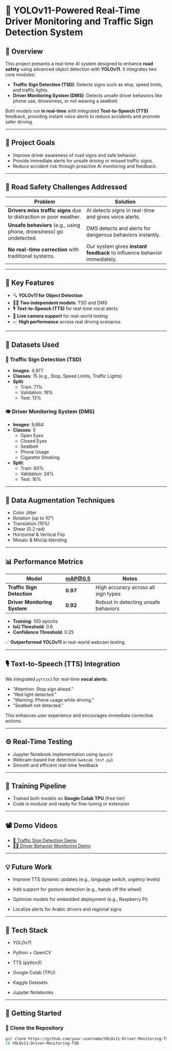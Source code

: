 # 🚗 YOLOv11-Powered Real-Time Driver Monitoring and Traffic Sign Detection System

## 🧠 Overview

This project presents a real-time AI system designed to enhance **road safety** using advanced object detection with **YOLOv11**. It integrates two core modules:

- **Traffic Sign Detection (TSD)**: Detects signs such as stop, speed limits, and traffic lights.
- **Driver Monitoring System (DMS)**: Detects unsafe driver behaviors like phone use, drowsiness, or not wearing a seatbelt.

Both models run **in real-time** with integrated **Text-to-Speech (TTS)** feedback, providing instant voice alerts to reduce accidents and promote safer driving.

---

## 🎯 Project Goals

- Improve driver awareness of road signs and safe behavior.
- Provide immediate alerts for unsafe driving or missed traffic signs.
- Reduce accident risk through proactive AI monitoring and feedback.

---

## 🚧 Road Safety Challenges Addressed

| Problem | Solution |
|--------|----------|
| **Drivers miss traffic signs** due to distraction or poor weather. | AI detects signs in real-time and gives voice alerts. |
| **Unsafe behaviors** (e.g., using phone, drowsiness) go undetected. | DMS detects and alerts for dangerous behaviors instantly. |
| **No real-time correction** with traditional systems. | Our system gives **instant feedback** to influence behavior immediately. |

---

## 🧠 Key Features

- 🔍 **YOLOv11 for Object Detection**
- 🧑‍💻 **Two independent models**: TSD and DMS
- 🎙️ **Text-to-Speech (TTS)** for real-time vocal alerts
- 📸 **Live camera support** for real-world testing
- 📈 **High performance** across real driving scenarios

---

## 📂 Datasets Used

### 🛑 Traffic Sign Detection (TSD)
- **Images**: 4,977  
- **Classes**: 15 (e.g., Stop, Speed Limits, Traffic Lights)
- **Split**:
  - Train: 71%
  - Validation: 16%
  - Test: 13%

### 👁️ Driver Monitoring System (DMS)
- **Images**: 9,884  
- **Classes**: 5  
  - Open Eyes  
  - Closed Eyes  
  - Seatbelt  
  - Phone Usage  
  - Cigarette Smoking  
- **Split**:
  - Train: 60%
  - Validation: 24%
  - Test: 16%

---

## 🔁 Data Augmentation Techniques

- Color Jitter  
- Rotation (up to 10°)  
- Translation (15%)  
- Shear (0.2 rad)  
- Horizontal & Vertical Flip  
- Mosaic & MixUp blending

---

## 📊 Performance Metrics

| Model | mAP@0.5 | Notes |
|-------|---------|-------|
| **Traffic Sign Detection** | **0.97** | High accuracy across all sign types |
| **Driver Monitoring System** | **0.92** | Robust in detecting unsafe behaviors |

- **Training**: 100 epochs  
- **IoU Threshold**: 0.6  
- **Confidence Threshold**: 0.25

✅ **Outperformed YOLOv11** in real-world webcam testing.

---

## 🎙️ Text-to-Speech (TTS) Integration

We integrated `pyttsx3` for real-time **vocal alerts**:

- "Attention: Stop sign ahead."
- "Red light detected."
- "Warning: Phone usage while driving."
- "Seatbelt not detected."

This enhances user experience and encourages immediate corrective actions.

---

## ⚙️ Real-Time Testing

- Jupyter Notebook implementation using `OpenCV`
- Webcam-based live detection (`webcam_test.py`)
- Smooth and efficient real-time feedback

---

## 🔧 Training Pipeline

- Trained both models on **Google Colab TPU** (free tier)
- Code is modular and ready for fine-tuning or extension

---

## 📽️ Demo Videos

- [🚦 Traffic Sign Detection Demo](https://www.youtube.com/watch?v=eQ1tMq20L7M)
- [🧍‍♂️ Driver Behavior Monitoring Demo](https://www.youtube.com/watch?v=JKUsf6RV1CU)

---


## 💡 Future Work

- Improve TTS dynamic updates (e.g., language switch, urgency levels)

- Add support for gesture detection (e.g., hands off the wheel)

- Optimize models for embedded deployment (e.g., Raspberry Pi)

- Localize alerts for Arabic drivers and regional signs

---

## 📌 Tech Stack

- YOLOv11

- Python + OpenCV

- TTS (pyttsx3)

- Google Colab (TPU)

- Kaggle Datasets

- Jupyter Notebooks


---


## 🚀 Getting Started

### 🧬 Clone the Repository
```bash
git clone https://github.com/your-username/YOLOv11-Driver-Monitoring-TSD.git
cd YOLOv11-Driver-Monitoring-TSD
